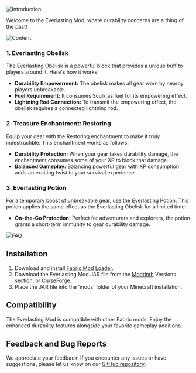 ![Introduction](https://github.com/EndLone/everlasting/blob/master/descAssets/Introduction.png)

Welcome to the Everlasting Mod, where durability concerns are a thing of the past!

![Content](https://github.com/EndLone/everlasting/blob/master/descAssets/content.png)

### 1. Everlasting Obelisk

The Everlasting Obelisk is a powerful block that provides a unique buff to players around it. Here's how it works:

- **Durability Empowerment:** The obelisk makes all gear worn by nearby players unbreakable.
- **Fuel Requirement:** It consumes Sculk as fuel for its empowering effect.
- **Lightning Rod Connection:** To transmit the empowering effect, the obelisk requires a connected lightning rod.

### 2. Treasure Enchantment: Restoring

Equip your gear with the Restoring enchantment to make it truly indestructible. This enchantment works as follows:

- **Durability Protection:** When your gear takes durability damage, the enchantment consumes some of your XP to block that damage.
- **Balanced Gameplay:** Balancing powerful gear with XP consumption adds an exciting twist to your survival experience.

### 3. Everlasting Potion

For a temporary boost of unbreakable gear, use the Everlasting Potion. This potion applies the same effect as the Everlasting Obelisk for a limited time:

- **On-the-Go Protection:** Perfect for adventurers and explorers, the potion grants a short-term immunity to gear durability damage.

![FAQ](https://github.com/EndLone/everlasting/blob/master/descAssets/faq.png)

## Installation

1. Download and install [Fabric Mod Loader](https://fabricmc.net/use/).
2. Download the Everlasting Mod JAR file from the [Modrinth](https://modrinth.com/mod/everlasting/versions) Versions section, or [CurseForge](https://legacy.curseforge.com/minecraft/mc-mods/everlasting/files).
3. Place the JAR file into the 'mods' folder of your Minecraft installation.

## Compatibility

The Everlasting Mod is compatible with other Fabric mods. Enjoy the enhanced durability features alongside your favorite gameplay additions.

## Feedback and Bug Reports

We appreciate your feedback! If you encounter any issues or have suggestions, please let us know on our [GitHub repository](https://github.com/EndLone/everlasting).
